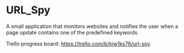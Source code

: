 # URL_Spy

A small application that monitors websites and notifies the user when a page update contains one of the predefined keywords.

Trello progress board: https://trello.com/b/kiw1ks76/url-spy
